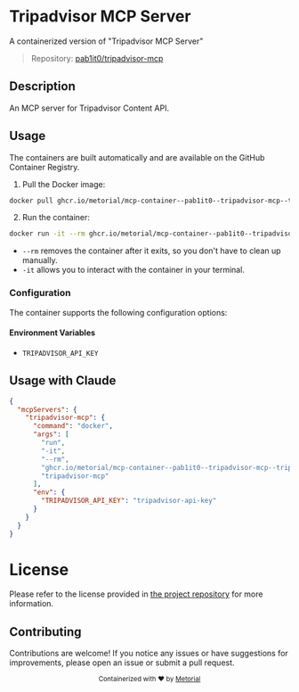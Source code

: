 
# Tripadvisor MCP Server

A containerized version of "Tripadvisor MCP Server"

> Repository: [pab1it0/tripadvisor-mcp](https://github.com/pab1it0/tripadvisor-mcp)

## Description

An MCP server for Tripadvisor Content API.


## Usage

The containers are built automatically and are available on the GitHub Container Registry.

1. Pull the Docker image:

```bash
docker pull ghcr.io/metorial/mcp-container--pab1it0--tripadvisor-mcp--tripadvisor-mcp
```

2. Run the container:

```bash
docker run -it --rm ghcr.io/metorial/mcp-container--pab1it0--tripadvisor-mcp--tripadvisor-mcp 
```

- `--rm` removes the container after it exits, so you don't have to clean up manually.
- `-it` allows you to interact with the container in your terminal.


### Configuration

The container supports the following configuration options:




#### Environment Variables

- `TRIPADVISOR_API_KEY`




## Usage with Claude

```json
{
  "mcpServers": {
    "tripadvisor-mcp": {
      "command": "docker",
      "args": [
        "run",
        "-it",
        "--rm",
        "ghcr.io/metorial/mcp-container--pab1it0--tripadvisor-mcp--tripadvisor-mcp",
        "tripadvisor-mcp"
      ],
      "env": {
        "TRIPADVISOR_API_KEY": "tripadvisor-api-key"
      }
    }
  }
}
```

# License

Please refer to the license provided in [the project repository](https://github.com/pab1it0/tripadvisor-mcp) for more information.

## Contributing

Contributions are welcome! If you notice any issues or have suggestions for improvements, please open an issue or submit a pull request.

<div align="center">
  <sub>Containerized with ❤️ by <a href="https://metorial.com">Metorial</a></sub>
</div>
  